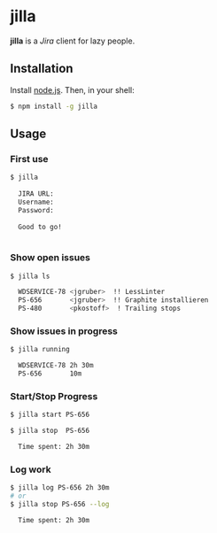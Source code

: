 jilla
=====

**jilla** is a *Jira* client for lazy people.

Installation
------------

Install [node.js](http://nodejs.org/). Then, in your shell:

```bash
$ npm install -g jilla
```

Usage
-----

### First use
```bash
$ jilla
  
  JIRA URL:
  Username:
  Password:
  
  Good to go!
    
```

### Show open issues
```bash
$ jilla ls

  WDSERVICE-78 <jgruber>  !! LessLinter
  PS-656       <jgruber>  !! Graphite installieren
  PS-480       <pkostoff>  ! Trailing stops

```

### Show issues in progress

```bash
$ jilla running

  WDSERVICE-78 2h 30m
  PS-656       10m

```

### Start/Stop Progress
```bash
$ jilla start PS-656
```

```bash
$ jilla stop  PS-656

  Time spent: 2h 30m

```
### Log work
```bash
$ jilla log PS-656 2h 30m
# or
$ jilla stop PS-656 --log

  Time spent: 2h 30m
  
```